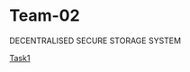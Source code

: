 # Team-02
DECENTRALISED SECURE STORAGE SYSTEM

[Task1](https://github.com/SRG-07/Team-02/tree/Task1)
